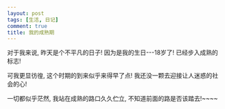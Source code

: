 ```yaml
---
layout: post
tags: [生活, 日记]
comment: true
title: 我的成熟期
---
```


对于我来说, 昨天是个不平凡的日子! 因为是我的生日---18岁了! 已经步入成熟的标志!

可我更显彷徨, 这个时期的到来似乎来得早了点! 我还没一颗去迎接让人迷惑的社会的心!

一切都似乎茫然, 我站在成熟的路口久久伫立, 不知道前面的路是否该踏去!~~~~
